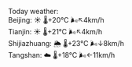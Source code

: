 Today weather:  
Beijing: ☀️   🌡️+20°C 🌬️↖4km/h  
Tianjin: ☀️   🌡️+21°C 🌬️↖4km/h  
Shijiazhuang: 🌦   🌡️+23°C 🌬️↓8km/h  
Tangshan: ☁️   🌡️+18°C 🌬️←11km/h  
